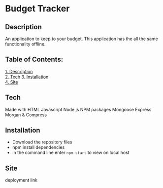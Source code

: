 # Budget Tracker

## Description
An application to keep to your budget. 
This application has the all the same functionality offline.

 ## Table of Contents:  
[1. Description](#Description)  
[2. Tech](#Tech) 
[3. Installation](#Installation)  
[4. Site](#Site)  
  
## Tech
Made with HTML Javascript Node.js NPM packages Mongoose Express Morgan & Compress

## Installation 
- Download the repository files
- npm install dependencies
- in the command line enter `npm start` to view on local host

## Site


deployment link
